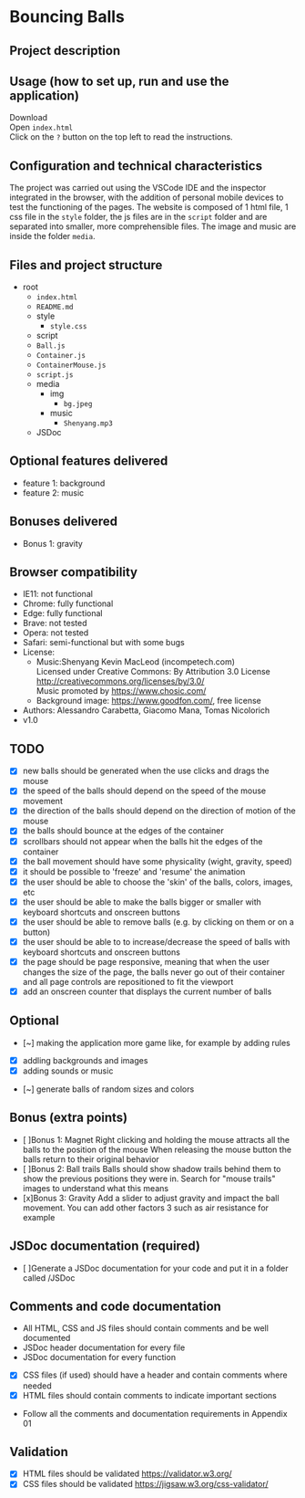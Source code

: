 # Bouncing Balls

## Project description

## Usage (how to set up, run and use the application)

Download  
Open `index.html`  
Click on the `?` button on the top left to read the instructions.

## Configuration and technical characteristics

The project was carried out using the VSCode IDE and the inspector integrated in the browser, with the addition of personal mobile devices to test the functioning of the pages.
The website is composed of 1 html file, 1 css file in the `style` folder, the js files are in the `script` folder and are separated into smaller, more comprehensible files. The image and music are inside the folder `media`.

## Files and project structure

- root
  - `index.html`
  - `README.md`
  - style
    - `style.css`
  - script
  - `Ball.js`
  - `Container.js`
  - `ContainerMouse.js`
  - `script.js`
  - media
    - img
      - `bg.jpeg`
    - music
      - `Shenyang.mp3`
  - JSDoc

## Optional features delivered

- feature 1: background
- feature 2: music

## Bonuses delivered

- Bonus 1: gravity

## Browser compatibility

- IE11: not functional
- Chrome: fully functional
- Edge: fully functional
- Brave: not tested
- Opera: not tested
- Safari: semi-functional but with some bugs
- License:
  - Music:Shenyang Kevin MacLeod (incompetech.com)  
    Licensed under Creative Commons: By Attribution 3.0 License  
    http://creativecommons.org/licenses/by/3.0/  
    Music promoted by https://www.chosic.com/
  - Background image: https://www.goodfon.com/, free license
- Authors: Alessandro Carabetta, Giacomo Mana, Tomas Nicolorich
- v1.0

## TODO

- [x] new balls should be generated when the use clicks and drags the mouse
- [x] the speed of the balls should depend on the speed of the mouse movement
- [x] the direction of the balls should depend on the direction of motion of the mouse
- [x] the balls should bounce at the edges of the container
- [x] scrollbars should not appear when the balls hit the edges of the container
- [x] the ball movement should have some physicality (wight, gravity, speed)
- [x] it should be possible to 'freeze' and 'resume' the animation
- [x] the user should be able to choose the 'skin' of the balls, colors, images, etc
- [x] the user should be able to make the balls bigger or smaller with keyboard shortcuts
      and onscreen buttons
- [x] the user should be able to remove balls (e.g. by clicking on them or on a button)
- [x] the user should be able to to increase/decrease the speed of balls with keyboard
      shortcuts and onscreen buttons
- [x] the page should be page responsive, meaning that when the user changes the size of the
      page, the balls never go out of their container and all page controls are repositioned to fit
      the viewport
- [x] add an onscreen counter that displays the current number of balls

## Optional

- [~] making the application more game like, for example by adding rules
- [x] addling backgrounds and images
- [x] adding sounds or music
- [~] generate balls of random sizes and colors

## Bonus (extra points)

- [ ]Bonus 1: Magnet
  Right clicking and holding the mouse attracts all the balls to the position of the mouse
  When releasing the mouse button the balls return to their original behavior
- [ ]Bonus 2: Ball trails
  Balls should show shadow trails behind them to show the previous positions they were
  in. Search for "mouse trails" images to understand what this means
- [x]Bonus 3: Gravity
  Add a slider to adjust gravity and impact the ball movement. You can add other factors
  3
  such as air resistance for example

## JSDoc documentation (required)

- [ ]Generate a JSDoc documentation for your code and put it in a folder called /JSDoc

## Comments and code documentation

- All HTML, CSS and JS files should contain comments and be well documented
- JSDoc header documentation for every file
- JSDoc documentation for every function
- [x] CSS files (if used) should have a header and contain comments where needed
- [x] HTML files should contain comments to indicate important sections
- Follow all the comments and documentation requirements in Appendix 01

## Validation

- [x] HTML files should be validated https://validator.w3.org/
- [x] CSS files should be validated https://jigsaw.w3.org/css-validator/
